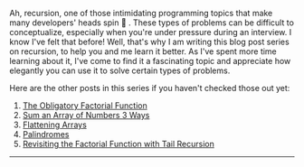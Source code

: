 Ah, recursion, one of those intimidating programming topics that make many developers' heads spin 🤯 . These types of problems can be difficult to conceptualize, especially when you're under pressure during an interview. I know I've felt that before! Well, that's why I am writing this blog post series on recursion, to help you and me learn it better. As I've spent more time learning about it, I've come to find it a fascinating topic and appreciate how elegantly you can use it to solve certain types of problems.

Here are the other posts in this series if you haven't checked those out yet:

1. [The Obligatory Factorial Function](/2019/03/26/learning-recursion-in-javascript-part-1.html)
1. [Sum an Array of Numbers 3 Ways](/2019/03/31/learning-recursion-in-javascript-part-2.html)
1. [Flattening Arrays](/2019/04/05/learning-recursion-in-javascript-part-3.html)
1. [Palindromes](/2019/04/11/learning-recursion-in-javascript-part-4.html)
1. [Revisiting the Factorial Function with Tail Recursion](/2020/05/09/learning-recursion-in-javascript-part-5.html)

<hr>
